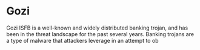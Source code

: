 # Gozi
Gozi ISFB is a well-known and widely distributed banking trojan, and has been in the threat landscape for the past several years. Banking trojans are a type of malware that attackers leverage in an attempt to ob
